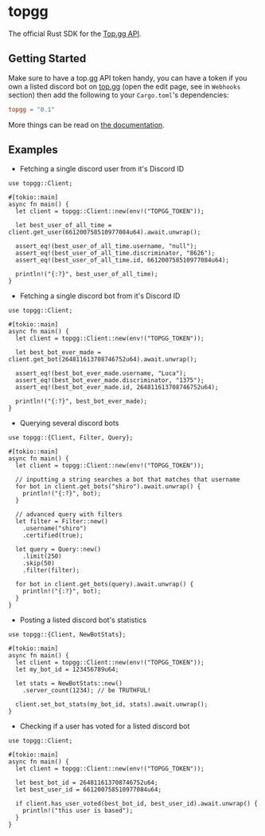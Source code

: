 # topgg

The official Rust SDK for the [Top.gg API](https://docs.top.gg).

## Getting Started

Make sure to have a top.gg API token handy, you can have a token if you own a listed discord bot on [top.gg](https://top.gg) (open the edit page, see in `Webhooks` section) then add the following to your `Cargo.toml`'s dependencies:

```toml
topgg = "0.1"
```

More things can be read on [the documentation](https://docs.rs/topgg).

## Examples

- Fetching a single discord user from it's Discord ID

```rust,no_run
use topgg::Client;

#[tokio::main]
async fn main() {
  let client = topgg::Client::new(env!("TOPGG_TOKEN"));
  
  let best_user_of_all_time = client.get_user(661200758510977084u64).await.unwrap();
  
  assert_eq!(best_user_of_all_time.username, "null");
  assert_eq!(best_user_of_all_time.discriminator, "8626");
  assert_eq!(best_user_of_all_time.id, 661200758510977084u64);
  
  println!("{:?}", best_user_of_all_time);
}
```

- Fetching a single discord bot from it's Discord ID

```rust,no_run
use topgg::Client;

#[tokio::main]
async fn main() {
  let client = topgg::Client::new(env!("TOPGG_TOKEN"));
  
  let best_bot_ever_made = client.get_bot(264811613708746752u64).await.unwrap();
  
  assert_eq!(best_bot_ever_made.username, "Luca");
  assert_eq!(best_bot_ever_made.discriminator, "1375");
  assert_eq!(best_bot_ever_made.id, 264811613708746752u64);
  
  println!("{:?}", best_bot_ever_made);
}
```

- Querying several discord bots

```rust,no_run
use topgg::{Client, Filter, Query};

#[tokio::main]
async fn main() {
  let client = topgg::Client::new(env!("TOPGG_TOKEN"));
  
  // inputting a string searches a bot that matches that username
  for bot in client.get_bots("shiro").await.unwrap() {
    println!("{:?}", bot);
  }

  // advanced query with filters
  let filter = Filter::new()
    .username("shiro")
    .certified(true);

  let query = Query::new()
    .limit(250)
    .skip(50)
    .filter(filter);

  for bot in client.get_bots(query).await.unwrap() {
    println!("{:?}", bot);
  }
}
```

- Posting a listed discord bot's statistics

```rust,no_run
use topgg::{Client, NewBotStats};

#[tokio::main]
async fn main() {
  let client = topgg::Client::new(env!("TOPGG_TOKEN"));
  let my_bot_id = 123456789u64;

  let stats = NewBotStats::new()
    .server_count(1234); // be TRUTHFUL!

  client.set_bot_stats(my_bot_id, stats).await.unwrap();
}
```

- Checking if a user has voted for a listed discord bot

```rust,no_run
use topgg::Client;

#[tokio::main]
async fn main() {
  let client = topgg::Client::new(env!("TOPGG_TOKEN"));
  
  let best_bot_id = 264811613708746752u64;
  let best_user_id = 661200758510977084u64;

  if client.has_user_voted(best_bot_id, best_user_id).await.unwrap() {
    println!("this user is based");
  }
}
```